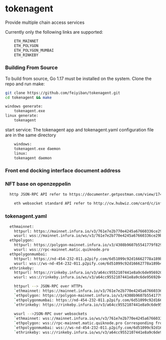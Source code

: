 # tokenagent
Provide multiple chain access services

Currently only the following links are supported:
```bash
    ETH_MAINNET
    ETH_POLYGON
    ETH_POLYGON_MUMBAI
    ETH_RINKEBY
```

### Building From Source

To build from source, Go 1.17  must be
installed on the system. Clone the repo and run
make:
```bash
git clone https://github.com/feiyiban/tokenagent.git
cd tokenagent && make

windows generate:
    tokenagent.exe
linux generate:
    tokenagent
```
start service:
The tokenagent app and tokenagent.yaml configuration file are in the same directory
```bash
    windows:
    tokenagent.exe daemon
    linux:
    tokenagent daemon
```

### Front end docking interface document address
### NFT base on openzeppelin
```bash
  http JSON-RPC API refer to https://documenter.getpostman.com/view/17454164/UVsTq2KR
	
	eth websocket standard API refer to http://cw.hubwiz.com/card/c/infura-api/1/1/2/
```

### tokenagent.yaml
```bash
  ethmainnet: 
    httpurl: https://mainnet.infura.io/v3/761e7e2b770e4245a67660336ce29bfd
    wsurl: wss://mainnet.infura.io/ws/v3/761e7e2b770e4245a67660336ce29bfd
  ethpolygon: 
    httpurl: https://polygon-mainnet.infura.io/v3/4308b9607b5541779f829c7b28f16866
    wsurl: wss://rpc-mainnet.matic.quiknode.pro
  ethpolygonmumbai: 
    httpurl: https://nd-454-232-011.p2pify.com/6d51099c92d16662778a189b4d0aa0e3
    wsurl: wss://ws-nd-454-232-011.p2pify.com/6d51099c92d16662778a189b4d0aa0e3
  ethrinkeby: 
    httpurl: https://rinkeby.infura.io/v3/a64cc9552107441e8a9c6de95692045f
    wsurl: wss://rinkeby.infura.io/ws/v3/a64cc9552107441e8a9c6de95692045f

    httpurl --> JSON-RPC over HTTPs
    `ethmainnet: https://mainnet.infura.io/v3/761e7e2b770e4245a67660336ce29bfd Corresponding front-end docking dictionary ETH_MAINNET`
    `ethpolygon: https://polygon-mainnet.infura.io/v3/4308b9607b5541779f829c7b28f16866 Corresponding front-end docking dictionary ETH_POLYGON`
    `ethpolygonmumbai: https://nd-454-232-011.p2pify.com/6d51099c92d16662778a189b4d0aa0e3 Corresponding front-end docking dictionary ETH_POLYGON_MUMBAI`
    `ethrinkeby: https://rinkeby.infura.io/v3/a64cc9552107441e8a9c6de95692045f Corresponding front-end docking dictionary ETH_RINKEBY`
	
    wsurl -->JSON-RPC over websockets 
    `ethmainnet: wss://mainnet.infura.io/ws/v3/761e7e2b770e4245a67660336ce29bfd Corresponding front-end ws://localhost:9001/ethmainnet`
    `ethpolygon: wss://rpc-mainnet.matic.quiknode.pro Corresponding front-end ws://localhost:9001/ethpolygon`
    `ethpolygonmumbai: wss://ws-nd-454-232-011.p2pify.com/6d51099c92d16662778a189b4d0aa0e3 ws://localhost:9001/ethpolygonmumbai`
    `ethrinkeby: wss://rinkeby.infura.io/ws/v3/a64cc9552107441e8a9c6de95692045f ws://localhost:9001/ethrinkeby`
		
```
